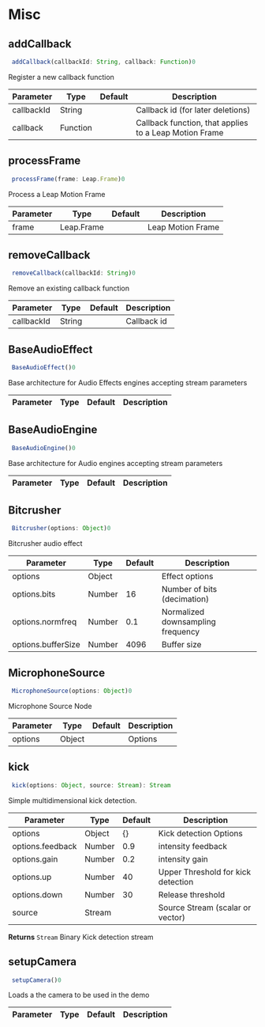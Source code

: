 # Misc

## addCallback

```ts
 addCallback(callbackId: String, callback: Function)0
```

Register a new callback function

|Parameter|Type|Default|Description|
|---|---|---|---|
|callbackId|String||Callback id (for later deletions)|
|callback|Function||Callback function, that applies to a Leap Motion Frame|

## processFrame

```ts
 processFrame(frame: Leap.Frame)0
```

Process a Leap Motion Frame

|Parameter|Type|Default|Description|
|---|---|---|---|
|frame|Leap.Frame||Leap Motion Frame|

## removeCallback

```ts
 removeCallback(callbackId: String)0
```

Remove an existing callback function

|Parameter|Type|Default|Description|
|---|---|---|---|
|callbackId|String||Callback id|

## BaseAudioEffect

```ts
 BaseAudioEffect()0
```

Base architecture for Audio Effects engines accepting stream parameters

|Parameter|Type|Default|Description|
|---|---|---|---|

## BaseAudioEngine

```ts
 BaseAudioEngine()0
```

Base architecture for Audio engines accepting stream parameters

|Parameter|Type|Default|Description|
|---|---|---|---|

## Bitcrusher

```ts
 Bitcrusher(options: Object)0
```

Bitcrusher audio effect

|Parameter|Type|Default|Description|
|---|---|---|---|
|options|Object||Effect options|
|options.bits|Number|16|Number of bits (decimation)|
|options.normfreq|Number|0.1|Normalized downsampling frequency|
|options.bufferSize|Number|4096|Buffer size|

## MicrophoneSource

```ts
 MicrophoneSource(options: Object)0
```

Microphone Source Node

|Parameter|Type|Default|Description|
|---|---|---|---|
|options|Object||Options|

## kick

```ts
 kick(options: Object, source: Stream): Stream
```

Simple multidimensional kick detection.

|Parameter|Type|Default|Description|
|---|---|---|---|
|options|Object|{}|Kick detection Options|
|options.feedback|Number|0.9|intensity feedback|
|options.gain|Number|0.2|intensity gain|
|options.up|Number|40|Upper Threshold for kick detection|
|options.down|Number|30|Release threshold|
|source|Stream||Source Stream (scalar or vector)|
**Returns** `Stream` Binary Kick detection stream


## setupCamera

```ts
 setupCamera()0
```

Loads a the camera to be used in the demo

|Parameter|Type|Default|Description|
|---|---|---|---|

